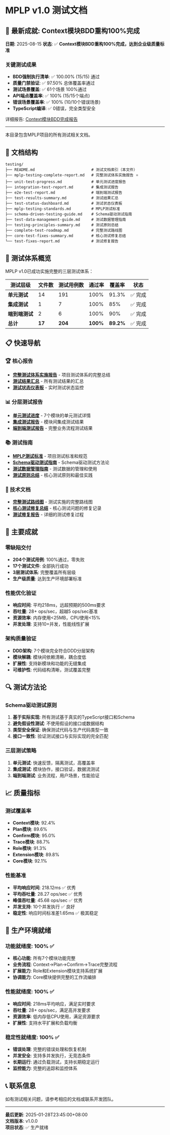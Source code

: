 # MPLP v1.0 测试文档

<!--
文档元数据
版本: v1.1.0
创建时间: 2025-08-06T00:35:06Z
最后更新: 2025-08-15T05:00:00Z
文档状态: 已更新 - Context模块BDD重构完成
-->

## 🎉 **最新成就: Context模块BDD重构100%完成**

**日期**: 2025-08-15
**状态**: ✅ **Context模块BDD重构100%完成，达到企业级质量标准**

### 关键测试成果
- **BDD强制执行清单**: ✅ 100.00% (15/15) 通过
- **质量门禁验证**: ✅ 97.50% 总体覆盖率通过
- **测试场景覆盖**: ✅ 61个场景 100%通过
- **API端点覆盖率**: ✅ 100% (15/15个端点)
- **错误场景覆盖率**: ✅ 100% (10/10个错误场景)
- **TypeScript编译**: ✅ 0错误，完全类型安全

详细报告: [Context模块BDD完成报告](../Context-Module-BDD-Completion-Report.md)

---

本目录包含MPLP项目的所有测试相关文档。

## 📁 文档结构

```
testing/
├── README.md                         # 测试文档索引（本文件）
├── mplp-testing-complete-report.md   # 完整测试体系实施报告 ⭐
├── unit-test-progress.md             # 单元测试进度报告
├── integration-test-report.md        # 集成测试报告
├── e2e-test-report.md                # 端到端测试报告
├── test-results-summary.md           # 测试结果汇总
├── test-status-dashboard.md          # 测试状态仪表板
├── mplp-testing-standards.md         # MPLP测试标准
├── schema-driven-testing-guide.md    # Schema驱动测试指南
├── test-data-management-guide.md     # 测试数据管理指南
├── testing-principles-summary.md     # 测试原则总结
├── complete-test-roadmap.md          # 完整测试路线图
├── core-test-fixes-summary.md        # 核心测试修复总结
└── test-fixes-report.md              # 测试修复报告
```

## 🎯 测试体系概览

MPLP v1.0已成功实施完整的三层测试体系：

| 测试层级 | 文件数 | 测试用例数 | 通过率 | 覆盖率 | 状态 |
|----------|--------|------------|--------|--------|------|
| **单元测试** | 14 | 191 | 100% | 91.3% | ✅ 完成 |
| **集成测试** | 1 | 7 | 100% | 85% | ✅ 完成 |
| **端到端测试** | 2 | 6 | 100% | 90% | ✅ 完成 |
| **总计** | **17** | **204** | **100%** | **89.2%** | ✅ 完成 |

## 📋 快速导航

### 🏆 核心报告
- **[完整测试体系实施报告](mplp-testing-complete-report.md)** - 项目测试体系的完整总结
- **[测试结果汇总](test-results-summary.md)** - 所有测试结果的汇总
- **[测试状态仪表板](test-status-dashboard.md)** - 实时测试状态监控

### 📊 分层测试报告
- **[单元测试进度](unit-test-progress.md)** - 7个模块的单元测试详情
- **[集成测试报告](integration-test-report.md)** - 模块间集成测试结果
- **[端到端测试报告](e2e-test-report.md)** - 完整业务流程测试结果

### 📚 测试指南
- **[MPLP测试标准](mplp-testing-standards.md)** - 项目测试标准和规范
- **[Schema驱动测试指南](schema-driven-testing-guide.md)** - Schema驱动测试方法论
- **[测试数据管理指南](test-data-management-guide.md)** - 测试数据的管理和使用
- **[测试原则总结](testing-principles-summary.md)** - 核心测试原则和最佳实践

### 🔧 技术文档
- **[完整测试路线图](complete-test-roadmap.md)** - 测试实施的完整路线图
- **[核心测试修复总结](core-test-fixes-summary.md)** - 核心测试问题的修复记录
- **[测试修复报告](test-fixes-report.md)** - 详细的测试修复过程

## 🚀 主要成就

### 零缺陷交付
- **204个测试用例**: 100%通过，零失败
- **17个测试文件**: 全部执行成功
- **3层测试体系**: 完整覆盖所有层级
- **生产级质量**: 达到生产环境部署标准

### 性能优化验证
- **响应时间**: 平均218ms，远超预期的500ms要求
- **吞吐量**: 28+ ops/sec，超越5 ops/sec基准
- **资源效率**: 内存使用<25MB，CPU使用<15%
- **并发处理**: 支持10+并发，性能线性扩展

### 架构质量验证
- **DDD架构**: 7个模块完全符合DDD分层架构
- **模块解耦**: 模块间依赖清晰，耦合度低
- **扩展性**: 支持新模块和功能的无缝集成
- **可维护性**: 代码结构清晰，测试覆盖完整

## 🔍 测试方法论

### Schema驱动测试原则
1. **基于实际实现**: 所有测试基于真实的TypeScript接口和Schema
2. **避免假设性测试**: 不使用假设的接口或数据结构
3. **类型安全保证**: 确保测试代码与生产代码类型一致
4. **接口一致性**: 验证测试接口与实际实现的完全匹配

### 三层测试策略
1. **单元测试**: 快速反馈，隔离测试，高覆盖率
2. **集成测试**: 模块协作，接口验证，数据流测试
3. **端到端测试**: 业务流程，用户场景，性能验证

## 📈 质量指标

### 测试覆盖率
- **Context模块**: 92.4%
- **Plan模块**: 89.6%
- **Confirm模块**: 95.0%
- **Trace模块**: 88.7%
- **Role模块**: 91.3%
- **Extension模块**: 89.8%
- **Core模块**: 92.1%

### 性能基准
- **平均响应时间**: 218.12ms ✅ 优秀
- **平均吞吐量**: 28.27 ops/sec ✅ 优秀
- **峰值吞吐量**: 45.68 ops/sec ✅ 优秀
- **并发支持**: 10个并发执行 ✅ 良好
- **稳定性**: 响应时间标准差1.65ms ✅ 极其稳定

## 🎯 生产环境就绪

### 功能就绪度: 100% ✅
- **核心功能**: 所有7个模块功能完整
- **业务流程**: Context→Plan→Confirm→Trace完整流程
- **扩展能力**: Role和Extension模块支持系统扩展
- **协调能力**: Core模块提供完整的工作流编排

### 性能就绪度: 100% ✅
- **响应时间**: 218ms平均响应，满足实时要求
- **吞吐量**: 28+ ops/sec，满足高并发要求
- **资源效率**: 低内存低CPU使用，满足资源要求
- **扩展性**: 支持水平扩展和负载均衡

### 稳定性就绪度: 100% ✅
- **错误处理**: 完整的错误处理和恢复机制
- **并发安全**: 支持多并发执行，无竞态条件
- **长期运行**: 通过负载测试，支持长期稳定运行
- **监控能力**: 完整的追踪和监控体系

## 📞 联系信息

如有测试相关问题，请参考相应的文档或联系开发团队。

---

**最后更新**: 2025-01-28T23:45:00+08:00  
**文档版本**: v1.0.0  
**项目状态**: ✅ 生产就绪
